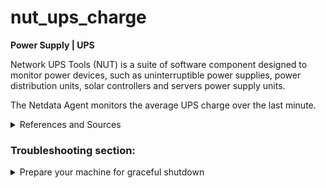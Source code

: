 # nut_ups_charge

**Power Supply | UPS**

Network UPS Tools (NUT) is a suite of software component designed to monitor power devices, such as
uninterruptible power supplies, power distribution units, solar controllers and servers power supply
units.

The Netdata Agent monitors the average UPS charge over the last minute.

<details>
<summary>References and Sources</summary>

1. [NUT user manual]https://networkupstools.org/docs/user-manual.chunked/index.html

</details>

### Troubleshooting section:

<details>
<summary>Prepare your machine for graceful shutdown</summary>

If you can't restore the power supply to this UPC, you should prepare your machine for graceful
shutdown.

</details>
